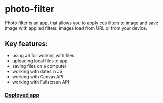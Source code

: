 # photo-filter

Photo filter is an app, that allows you to apply ccs filters to image and save image with applied filters. Images load from URL or from your device.

## Key features:
* using JS for working with files
* uploading local files to app
* saving files on a computer
* working with dates in JS
* working with Canvas API
* working with Fullscreen API

### [Deployed app](https://timnik375.github.io/photo-filter/)

